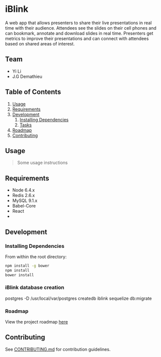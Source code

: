 # iBlink

A web app that allows presenters to share their live presentations in real time with their audience.
Attendees see the slides on their cell phones and can bookmark, annotate and download slides in real time.
Presenters get metrics to improve their presentations and can connect with attendees based on shared areas of interest.

## Team

  - Yi Li
  - J.G Demathieu

## Table of Contents

1. [Usage](#Usage)
1. [Requirements](#requirements)
1. [Development](#development)
    1. [Installing Dependencies](#installing-dependencies)
    1. [Tasks](#tasks)
1. [Roadmap](#roadmap)
1. [Contributing](#contributing)

## Usage

> Some usage instructions

## Requirements

- Node 6.4.x
- Redis 2.6.x
- MySQL 9.1.x
- Babel-Core
- React
-

## Development

### Installing Dependencies

From within the root directory:

```sh
npm install -g bower
npm install
bower install
```

### iBlink database creation
postgres -D /usr/local/var/postgres
createdb iblink
sequelize db:migrate

### Roadmap

View the project roadmap [here](LINK_TO_DOC)


## Contributing

See [CONTRIBUTING.md](CONTRIBUTING.md) for contribution guidelines.
